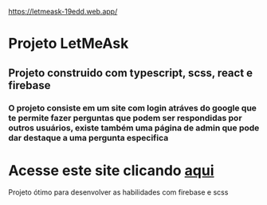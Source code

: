 https://letmeask-19edd.web.app/

# Projeto LetMeAsk
## Projeto construido com typescript, scss, react e firebase
### O projeto consiste em um site com login atráves do google que te permite fazer perguntas que podem ser respondidas por outros usuários, existe também uma página de admin que pode dar destaque a uma pergunta especifica
# Acesse este site clicando [aqui](https://letmeask-19edd.web.app/)
Projeto ótimo para desenvolver as habilidades com firebase e scss
